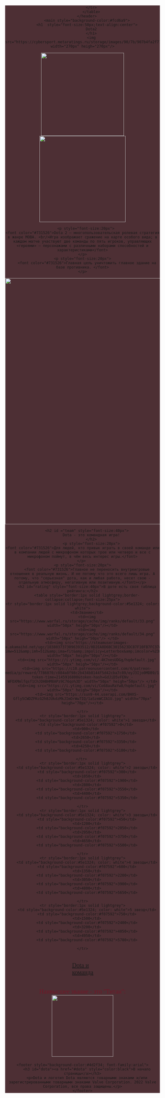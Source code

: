 <html>
<body style="font-family:franklin gothic medium;">
    <header style="background-color:#4d2f34">
        <table style="font-size:20px;background-color:#4d2f34;border:1px solid #4d2f34">
            <tr style="background-color:#4d2f34;border:1px solid #4d2f34">
                <td id="dota" style="color:#4d2f34;background-color:#4d2f34;border:1px solid #4d2f34">.....................................</td>
                <td  style="color:black;background-color:#4d2f34;border:1px solid #4d2f34"><a href="#team">Dota и команда</a></td>
                <td style="color:#4d2f34;background-color:#4d2f34;border:1px solid #4d2f34">.......................................</td>
                <td style="color:black;background-color:#4d2f34;border:1px solid #4d2f34"><a href="#rating">Звания в Dota2</a></td>

                
            </tr>
            </table>
        </header>
        <main style="background-color:#fcd6a9">
        <h1  style="font-size:50px;text-align:center">
            Dota2
            </h1>
            <img src="https://cybersport.metaratings.ru/storage/images/90/7b/907b4fa2f71c17184d9ee01182fdd3ab.jpg" width="270px" heigh="270px"/>

<img src="https://ggdt.ru/file/2020/04/dota_2_logo_emblem_510948_2048x1152.jpg" width="270px" heigh="270px"/>
 <img src="https://static.goodgame.ru/files/pics/218473_sT0z.jpg" width="280px" heigh="270px"/>

    

    
        <p style="font-size:20px"> 
    <font color="#731526">Dota 2 — многопользовательская ролевая стратегия в жанре MOBA. <br/>Игра изображает сражение на карте особого вида; в каждом матче участвуют две команды по пять игроков, управляющих «героями» — персонажами с различными наборами способностей и характеристиками</font>
    </p>
    <p style="font-size:20px">
        <font color="#731526">Главная цель уничтожить главное здание на базе противника. </font>
    </p>
<img src="https://barbarcheat.com/wp-content/uploads/2020/02/dota-2-ancient.png" width="800px" heigh="600px"/>

        <h2 id ="team" style="font-size:40px">
            Dota - это командная игра!
            </h2>
            <p style="font-size:20px">
    <font color="#731526">Для людей, кто привык играть в своей команде или в компании людей с микрофоном которых трое или четверо и все с микрофоном поймут, в чём весь интерес игры.</font>
    </p> 
    <p style="font-size:20px">
        <font color="#731526">Главное не переносить внутреигровые отношения в реальную жизнь. И не потому что это всего лишь игра. А потому, что "серьезная" дота, как и любая работа, несет свою - отдельную атмосферу, негативную или позитивную.</font></p>
        <h2 id="rating" style="font-size:40px">В доте есть своя таблица рейтинга:</h2>
        <table style="border:1px solid lightgrey;border-collapse:collapse;font-size:25px">
    <tr style="border:1px solid lightgrey;background-color:#5e1324; color: white">
        <td>Звание</td>
        <td><img src="https://www.warfal.ru/storage/cache/img/ranks/default/33.png" width="50px" heigh="50px"/></td>
        <td><img src="https://www.warfal.ru/storage/cache/img/ranks/default/34.png" width="50px" heigh="50px"/> </td>
        <td><img src="https://steamuserimages-a.akamaihd.net/ugc/1838037373096393512/0D2EA8D6BC3015623DC87F10FB7FC37A2E51BECC/?imw=512&amp;imh=512&amp;ima=fit&amp;impolicy=Letterbox&amp;imcolor=%23000000&amp;letterbox=true" width="50px" heigh="50px"/></td>
        <td><img src="https://i.ytimg.com/vi/-4K7nesUDGg/hqdefault.jpg" width="50px" heigh="50px"/></td>
        <td><img src="https://c10.patreonusercontent.com/4/patreon-media/p/reward/7786070/c084a8f98c2b434b8144f5d42cba7c89/eyJ3Ijo0MDB9/1.png?token-time=2145916800&token-hash=GdJiD5vFENv_-WFDXMmlfqsf1ChJDHBHM8APz9C76qo%3D" width="50px" heigh="50px"/> </td>
        <td><img src="https://i.ytimg.com/vi/Co68auRaYw8/hqdefault.jpg" width="50px" heigh="50px"/></td>
        <td><img src="https://sun9-44.userapi.com/BHXS-Gfly5CWDZFKcG2h8JUkdzMkJImOrWw7IQ/1aSzmWCZA1U.jpg" width="70px" heigh="70px"/></td>
        
    </tr>
    <tr style="border:1px solid lightgrey">
       <td style="background-color:#5e1324; color: white">1 звезда</td>
       <td style="background-color:#f07592">0</td>
       <td>900</td>
       <td style="background-color:#f07592">1750</td>
       <td>2650</td>
       <td style="background-color:#f07592">3350</td>
       <td>4250</td>
       <td style="background-color:#f07592">5100</td>
       
    </tr> 
    <tr style="border:1px solid lightgrey">
        <td style="background-color:#5e1324; color: white">2 звезды</td>
        <td style="background-color:#f07592">300</td>
        <td>1050</td>
        <td style="background-color:#f07592">1900</td>
        <td>2800</td>
        <td style="background-color:#f07592">3550</td>
        <td>4400</td>
        <td style="background-color:#f07592">5350</td>
        
    </tr>
    <tr style="border:1px solid lightgrey">
        <td style="background-color:#5e1324; color: white">3 звезды</td>
        <td style="background-color:#f07592">450</td>
        <td>1200</td>
        <td style="background-color:#f07592">2050</td>
        <td>2950</td>
        <td style="background-color:#f07592">3750</td>
        <td>4650</td>
        <td style="background-color:#f07592">5500</td>
        
    </tr>
    <tr style="border:1px solid lightgrey">
        <td style="background-color:#5e1324; color: white">4 звезды</td>
        <td style="background-color:#f07592">600</td>
        <td>1350</td>
        <td style="background-color:#f07592">2200</td>
        <td>3050</td>
        <td style="background-color:#f07592">3900</td>
        <td>4800</td>
        <td style="background-color:#f07592">5650</td>
        
    </tr>
    <tr style="border:1px solid lightgrey">
        <td style="background-color:#5e1324; color: white">5 звезд</td>
        <td style="background-color:#f07592">750</td>
        <td>1500</td>
        <td style="background-color:#f07592">2400</td>
        <td>3200</td>
        <td style="background-color:#f07592">4050</td>
        <td>4950</td>
        <td style="background-color:#f07592">5780</td>
        
    </tr>
</table>
    <p style="font-size:20px"><font color="#731526">Наивысшее звание - это "Титан":<br/><img src="https://steamuserimages-a.akamaihd.net/ugc/1293045508473561485/E5E9CCC38D3784E90165DD00B041D77ABB5DF0D9/?imw=512&amp;imh=512&amp;ima=fit&amp;impolicy=Letterbox&amp;imcolor=%23000000&amp;letterbox=true" width="200px" heigh="200px"/></font></p>
    </main>

    <footer style="background-color:#4d2f34; font-family:arial">
        <h3 id="dota"><a href="#dota" style="color:black">В начало страницы</a></h3>
        <p>Dota и логотип Dota являются товарными знаками и/или зарегистрированными товарными знаками Valve Corporation. 2022 Valve Corporation, все права защищены.</p>
    </footer>

</body>
